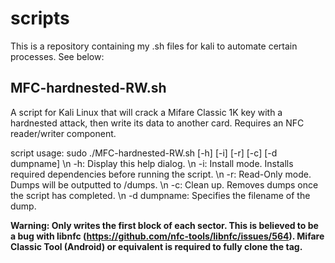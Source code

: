 # scripts

This is a repository containing my .sh files for kali to automate certain processes. See below:

## MFC-hardnested-RW.sh
A script for Kali Linux that will crack a Mifare Classic 1K key with a hardnested attack, then write its data to another card.
Requires an NFC reader/writer component.

script usage: sudo ./MFC-hardnested-RW.sh [-h] [-i] [-r] [-c] [-d dumpname] \n
-h: Display this help dialog. \n
-i: Install mode. Installs required dependencies before running the script. \n
-r: Read-Only mode. Dumps  will be outputted to /dumps. \n
-c: Clean up. Removes dumps once the script has completed. \n
-d dumpname: Specifies the filename of the dump. 

**Warning: Only writes the first block of each sector. This is believed to be a bug with libnfc (https://github.com/nfc-tools/libnfc/issues/564). Mifare Classic Tool (Android) or equivalent is required to fully clone the tag.**
